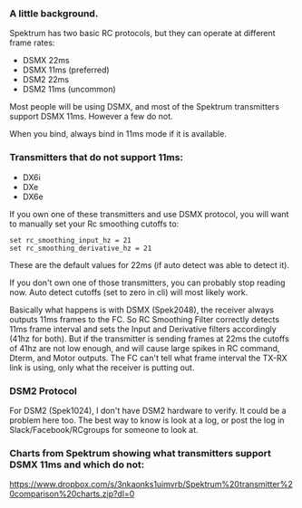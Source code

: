 ### A little background.
Spektrum has two basic RC protocols, but they can operate at different frame rates:
- DSMX 22ms
- DSMX 11ms (preferred)
- DSM2 22ms
- DSM2 11ms (uncommon)

Most people will be using DSMX, and most of the Spektrum transmitters support DSMX 11ms.  However a few do not.  

When you bind, always bind in 11ms mode if it is available.

### Transmitters that do not support 11ms:
- DX6i
- DXe
- DX6e

If you own one of these transmitters and use DSMX protocol, you will want to manually set your Rc smoothing cutoffs to:
```
set rc_smoothing_input_hz = 21
set rc_smoothing_derivative_hz = 21
```
These are the default values for 22ms (if auto detect was able to detect it).

If you don't own one of those transmitters, you can probably stop reading now. Auto detect cutoffs (set to zero in cli) will most likely work.

Basically what happens is with DSMX (Spek2048), the receiver always outputs 11ms frames to the FC.  So RC Smoothing Filter correctly detects 11ms frame interval and sets the Input and Derivative filters accordingly (41hz for both).  But if the transmitter is sending frames at 22ms the cutoffs of 41hz are not low enough, and will cause large spikes in RC command, Dterm, and Motor outputs.  The FC can't tell what frame interval the TX-RX link is using, only what the receiver is putting out.

### DSM2 Protocol

For DSM2 (Spek1024), I don't have DSM2 hardware to verify.  It could be a problem here too.  The best way to know is look at a log, or post the log in Slack/Facebook/RCgroups for someone to look at.

### Charts from Spektrum showing what transmitters support DSMX 11ms and which do not:
https://www.dropbox.com/s/3nkaonks1uimvrb/Spektrum%20transmitter%20comparison%20charts.zip?dl=0

